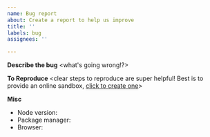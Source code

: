 ```yaml
---
name: Bug report
about: Create a report to help us improve
title: ''
labels: bug
assignees: ''

---
```


**Describe the bug**
<what's going wrong!?>

**To Reproduce**
<clear steps to reproduce are super helpful! Best is to provide an online sandbox, [click to create one](https://stackblitz.com/github/TypeCellOS/BlockNote/tree/main/examples/01-basic/01-minimal?file=App.tsx)>

**Misc**
- Node version: 
- Package manager: 
- Browser: 
